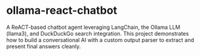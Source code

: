 # ollama-react-chatbot
A ReACT-based chatbot agent leveraging LangChain, the Ollama LLM (llama3), and DuckDuckGo search integration. This project demonstrates how to build a conversational AI with a custom output parser to extract and present final answers cleanly.
